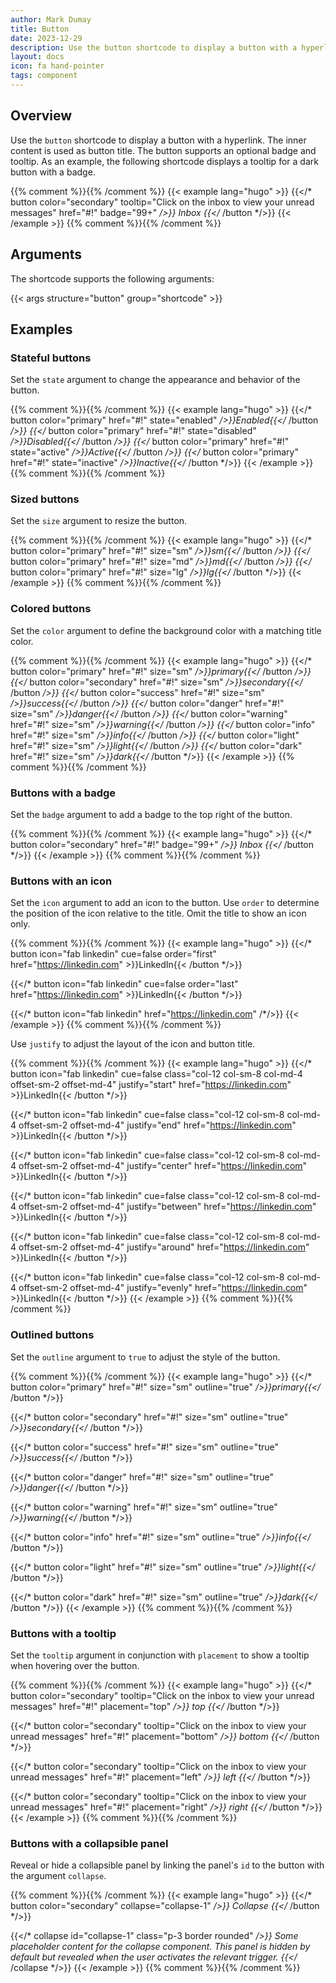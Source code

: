```yaml
---
author: Mark Dumay
title: Button
date: 2023-12-29
description: Use the button shortcode to display a button with a hyperlink.
layout: docs
icon: fa hand-pointer
tags: component
---
```


## Overview

Use the `button` shortcode to display a button with a hyperlink. The inner content is used as button title. The button supports an optional badge and tooltip. As an example, the following shortcode displays a tooltip for a dark button with a badge.

{{% comment %}}<!-- markdownlint-disable MD037 -->{{% /comment %}}
{{< example lang="hugo" >}}
{{</* button color="secondary" tooltip="Click on the inbox to view your unread messages" href="#!" badge="99+" */>}}
    Inbox
{{</* /button */>}}
{{< /example >}}
{{% comment %}}<!-- markdownlint-enable MD037 -->{{% /comment %}}

## Arguments

The shortcode supports the following arguments:

{{< args structure="button" group="shortcode" >}}

## Examples

### Stateful buttons

Set the `state` argument to change the appearance and behavior of the button.

{{% comment %}}<!-- markdownlint-disable MD037 -->{{% /comment %}}
{{< example lang="hugo" >}}
{{</* button color="primary" href="#!" state="enabled" */>}}Enabled{{</* /button */>}}
{{</* button color="primary" href="#!" state="disabled" */>}}Disabled{{</* /button */>}}
{{</* button color="primary" href="#!" state="active" */>}}Active{{</* /button */>}}
{{</* button color="primary" href="#!" state="inactive" */>}}Inactive{{</* /button */>}}
{{< /example >}}
{{% comment %}}<!-- markdownlint-enable MD037 -->{{% /comment %}}

### Sized buttons

Set the `size` argument to resize the button.

{{% comment %}}<!-- markdownlint-disable MD037 -->{{% /comment %}}
{{< example lang="hugo" >}}
{{</* button color="primary" href="#!" size="sm" */>}}sm{{</* /button */>}}
{{</* button color="primary" href="#!" size="md" */>}}md{{</* /button */>}}
{{</* button color="primary" href="#!" size="lg" */>}}lg{{</* /button */>}}
{{< /example >}}
{{% comment %}}<!-- markdownlint-enable MD037 -->{{% /comment %}}

### Colored buttons

Set the `color` argument to define the background color with a matching title color.

{{% comment %}}<!-- markdownlint-disable MD037 -->{{% /comment %}}
{{< example lang="hugo" >}}
{{</* button color="primary" href="#!" size="sm" */>}}primary{{</* /button */>}}
{{</* button color="secondary" href="#!" size="sm" */>}}secondary{{</* /button */>}}
{{</* button color="success" href="#!" size="sm" */>}}success{{</* /button */>}}
{{</* button color="danger" href="#!" size="sm" */>}}danger{{</* /button */>}}
{{</* button color="warning" href="#!" size="sm" */>}}warning{{</* /button */>}}
{{</* button color="info" href="#!" size="sm" */>}}info{{</* /button */>}}
{{</* button color="light" href="#!" size="sm" */>}}light{{</* /button */>}}
{{</* button color="dark" href="#!" size="sm" */>}}dark{{</* /button */>}}
{{< /example >}}
{{% comment %}}<!-- markdownlint-enable MD037 -->{{% /comment %}}

### Buttons with a badge

Set the `badge` argument to add a badge to the top right of the button.

{{% comment %}}<!-- markdownlint-disable MD037 -->{{% /comment %}}
{{< example lang="hugo" >}}
{{</* button color="secondary" href="#!" badge="99+" */>}}
    Inbox
{{</* /button */>}}
{{< /example >}}
{{% comment %}}<!-- markdownlint-enable MD037 -->{{% /comment %}}

### Buttons with an icon

Set the `icon` argument to add an icon to the button. Use `order` to determine the position of the icon relative to the title. Omit the title to show an icon only.

{{% comment %}}<!-- markdownlint-disable MD037 -->{{% /comment %}}
{{< example lang="hugo" >}}
{{</* button icon="fab linkedin" cue=false order="first" href="https://linkedin.com" >}}LinkedIn{{< /button */>}}

{{</* button icon="fab linkedin" cue=false order="last" href="https://linkedin.com" >}}LinkedIn{{< /button */>}}

{{</* button icon="fab linkedin" href="https://linkedin.com" /*/>}}
{{< /example >}}
{{% comment %}}<!-- markdownlint-enable MD037 -->{{% /comment %}}

Use `justify` to adjust the layout of the icon and button title.

{{% comment %}}<!-- markdownlint-disable MD037 -->{{% /comment %}}
{{< example lang="hugo" >}}
{{</* button icon="fab linkedin" cue=false class="col-12 col-sm-8 col-md-4 offset-sm-2 offset-md-4" justify="start" href="https://linkedin.com" >}}LinkedIn{{< /button */>}}

{{</* button icon="fab linkedin" cue=false class="col-12 col-sm-8 col-md-4 offset-sm-2 offset-md-4" justify="end" href="https://linkedin.com" >}}LinkedIn{{< /button */>}}

{{</* button icon="fab linkedin" cue=false class="col-12 col-sm-8 col-md-4 offset-sm-2 offset-md-4" justify="center" href="https://linkedin.com" >}}LinkedIn{{< /button */>}}

{{</* button icon="fab linkedin" cue=false class="col-12 col-sm-8 col-md-4 offset-sm-2 offset-md-4" justify="between" href="https://linkedin.com" >}}LinkedIn{{< /button */>}}

{{</* button icon="fab linkedin" cue=false class="col-12 col-sm-8 col-md-4 offset-sm-2 offset-md-4" justify="around" href="https://linkedin.com" >}}LinkedIn{{< /button */>}}

{{</* button icon="fab linkedin" cue=false class="col-12 col-sm-8 col-md-4 offset-sm-2 offset-md-4" justify="evenly" href="https://linkedin.com" >}}LinkedIn{{< /button */>}}
{{< /example >}}
{{% comment %}}<!-- markdownlint-enable MD037 -->{{% /comment %}}

### Outlined buttons

Set the `outline` argument to `true` to adjust the style of the button.

{{% comment %}}<!-- markdownlint-disable MD037 -->{{% /comment %}}
{{< example lang="hugo" >}}
{{</* button color="primary" href="#!" size="sm" outline="true" */>}}primary{{</* /button */>}}

{{</* button color="secondary" href="#!" size="sm" outline="true" */>}}secondary{{</* /button */>}}

{{</* button color="success" href="#!" size="sm" outline="true" */>}}success{{</* /button */>}}

{{</* button color="danger" href="#!" size="sm" outline="true" */>}}danger{{</* /button */>}}

{{</* button color="warning" href="#!" size="sm" outline="true" */>}}warning{{</* /button */>}}

{{</* button color="info" href="#!" size="sm" outline="true" */>}}info{{</* /button */>}}

{{</* button color="light" href="#!" size="sm" outline="true" */>}}light{{</* /button */>}}

{{</* button color="dark" href="#!" size="sm" outline="true" */>}}dark{{</* /button */>}}
{{< /example >}}
{{% comment %}}<!-- markdownlint-enable MD037 -->{{% /comment %}}

### Buttons with a tooltip

Set the `tooltip` argument in conjunction with `placement` to show a tooltip when hovering over the button.

{{% comment %}}<!-- markdownlint-disable MD037 -->{{% /comment %}}
{{< example lang="hugo" >}}
{{</* button color="secondary" tooltip="Click on the inbox to view your unread messages" href="#!" placement="top" */>}}
    top
{{</* /button */>}}

{{</* button color="secondary" tooltip="Click on the inbox to view your unread messages" href="#!" placement="bottom" */>}}
    bottom
{{</* /button */>}}

{{</* button color="secondary" tooltip="Click on the inbox to view your unread messages" href="#!" placement="left" */>}}
    left
{{</* /button */>}}

{{</* button color="secondary" tooltip="Click on the inbox to view your unread messages" href="#!" placement="right" */>}}
    right
{{</* /button */>}}
{{< /example >}}
{{% comment %}}<!-- markdownlint-enable MD037 -->{{% /comment %}}

### Buttons with a collapsible panel

Reveal or hide a collapsible panel by linking the panel's `id` to the button with the argument `collapse`.

{{% comment %}}<!-- markdownlint-disable MD037 -->{{% /comment %}}
{{< example lang="hugo" >}}
{{</* button color="secondary" collapse="collapse-1" */>}}
    Collapse
{{</* /button */>}}

{{</* collapse id="collapse-1" class="p-3 border rounded" */>}}
    Some placeholder content for the collapse component. This panel is *hidden by default* but
    revealed when the user activates the relevant trigger.
{{</* /collapse */>}}
{{< /example >}}
{{% comment %}}<!-- markdownlint-enable MD037 -->{{% /comment %}}
